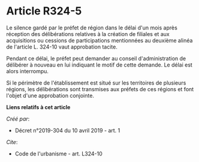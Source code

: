 # Article R324-5

Le silence gardé par le préfet de région dans le délai d'un mois après réception des délibérations relatives à la création de
filiales et aux acquisitions ou cessions de participations mentionnées au deuxième alinéa de l'article L. 324-10 vaut
approbation tacite. 

Pendant ce délai, le préfet peut demander au conseil d'administration de délibérer à nouveau en lui indiquant le motif de
cette demande. Le délai est alors interrompu. 

Si le périmètre de l'établissement est situé sur les territoires de plusieurs régions, les délibérations sont transmises aux
préfets de ces régions et font l'objet d'une approbation conjointe.

**Liens relatifs à cet article**

_Créé par_:

  - Décret n°2019-304 du 10 avril 2019 - art. 1

_Cite_:

  - Code de l'urbanisme - art. L324-10
